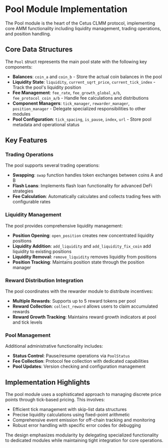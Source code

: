 # Pool Module Implementation

The Pool module is the heart of the Cetus CLMM protocol, implementing core AMM functionality including liquidity management, trading operations, and position handling.

## Core Data Structures

The `Pool` struct represents the main pool state with the following key components:

- **Balances**: `coin_a` and `coin_b` - Store the actual coin balances in the pool
- **Liquidity State**: `liquidity`, `current_sqrt_price`, `current_tick_index` - Track the pool's liquidity position
- **Fee Management**: `fee_rate`, `fee_growth_global_a/b`, `fee_protocol_coin_a/b` - Handle fee calculations and distributions
- **Component Managers**: `tick_manager`, `rewarder_manager`, `position_manager` - Delegate specialized responsibilities to other modules
- **Pool Configuration**: `tick_spacing`, `is_pause`, `index`, `url` - Store pool metadata and operational status

## Key Features

### Trading Operations

The pool supports several trading operations:
- **Swapping**: `swap` function handles token exchanges between coins A and B
- **Flash Loans**: Implements flash loan functionality for advanced DeFi strategies
- **Fee Calculation**: Automatically calculates and collects trading fees with configurable rates

### Liquidity Management

The pool provides comprehensive liquidity management:
- **Position Opening**: `open_position` creates new concentrated liquidity positions
- **Liquidity Addition**: `add_liquidity` and `add_liquidity_fix_coin` add liquidity to existing positions
- **Liquidity Removal**: `remove_liquidity` removes liquidity from positions
- **Position Tracking**: Maintains position state through the position manager

### Reward Distribution Integration

The pool coordinates with the rewarder module to distribute incentives:
- **Multiple Rewards**: Supports up to 5 reward tokens per pool
- **Reward Collection**: `collect_reward` allows users to claim accumulated rewards
- **Reward Growth Tracking**: Maintains reward growth indicators at pool and tick levels

### Pool Management

Additional administrative functionality includes:
- **Status Control**: Pause/resume operations via `PoolStatus`
- **Fee Collection**: Protocol fee collection with dedicated capabilities
- **Pool Updates**: Version checking and configuration management

## Implementation Highlights

The pool module uses a sophisticated approach to managing discrete price points through tick-based pricing. This involves:
- Efficient tick management with skip-list data structures
- Precise liquidity calculations using fixed-point arithmetic
- Comprehensive event emission for off-chain tracking and monitoring
- Robust error handling with specific error codes for debugging

The design emphasizes modularity by delegating specialized functionality to dedicated modules while maintaining tight integration for core operations.